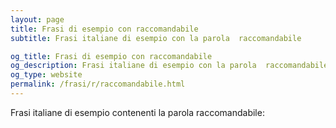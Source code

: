 ```yaml
---
layout: page
title: Frasi di esempio con raccomandabile 
subtitle: Frasi italiane di esempio con la parola  raccomandabile

og_title: Frasi di esempio con raccomandabile 
og_description: Frasi italiane di esempio con la parola  raccomandabile
og_type: website
permalink: /frasi/r/raccomandabile.html
---
```


Frasi italiane di esempio contenenti la parola raccomandabile:


